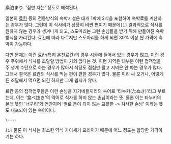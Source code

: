 素泊まり. '잠만 자는' 정도로 해석된다.  

일본의 [료칸](%EB%A3%8C%EC%B9%B8.md) 등의 전통방식의 숙박시설은 대개 1박에 2식을 포함하여 숙박료를 계산하는
경우가 많다. 그런데 이 식사비가 상당히 비싼 편이기 때문에`[1]` 결과적으로 식사를 원하지 않는 경우가 생겨나게 되고, 스도마리는 그런
손님들을 받기 위해 만들어진 숙박 방식을 가리킨다. 료칸에 따라 다르지만 스도마리를 하게 되면 30% 이상 싼 가격에 숙박이 가능하다.

다만 문제는 이런 료칸(특히 온천료칸)의 경우 시골에 들어서 있는 경우가 많고, 이런 경우 주위에서 식사를 조달할 방법이 거의 없다는 것.
이런 지역은 대부분 이런 접객업을 주 생계 수단으로 하는 경우가 많아서 식당도 점심만 팔고 저녁은 안 파는 경우가 많다. 그래서 결국은
료칸의 식사를 먹는 편이 편한 경우가 많다. 물론 미리 싸 오거나, 어떻게든 조달해서 먹으면 되긴 하지만 그게 쉽지가 않다.  

료칸 등의 접객업주들은 이런 손님을 자기네들끼리의 속어로 '타누키(たぬき)'라고 부르는데, 이는 '食べ抜き'의 약어로 식사를 하지 않는
손님이라는 뜻. 물론 이는 타누키의 본래 뜻인 '너구리'와 연관지어 '별로 돈이 되지 않는 교활한 -> 치사한 손님' 이라는 뜻도 내포되어
있는 속어이다.  

`\----`

`[1]` 물론 이 식사는 최소한 약식 가이세키 요리이기 때문에 어느 정도는 합당한 가격이기는 하다.

